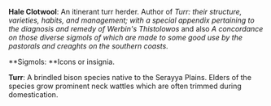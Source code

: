 <span id="docs-internal-guid-94dea576-7fff-4023-936c-6d0dc7ec4cfc"></span>

**Hale Clotwool**: An itinerant turr herder. Author of *Turr: their structure, varieties, habits, and management; with a special appendix pertaining to the diagnosis and remedy of Werbin's Thistolowos* and also *A concordance on those diverse sigmols of which are made to some good use by the pastorals and creaghts on the southern coasts.*

**Sigmols: **Icons or insignia.

**Turr**: A brindled bison species native to the Serayya Plains. Elders of the species grow prominent neck wattles which are often trimmed during domestication.


